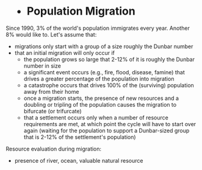 #  • Population Migration

Since 1990, 3% of the world's population immigrates every year. Another
8% would like to. Let's assume that:

* migrations only start with a group of a size roughly the Dunbar number
* that an initial migration will only occur if
  * the population grows so large that 2-12% of it is roughly the Dunbar number in
    size
  * a significant event occurs (e.g., fire, flood, disease, famine) that drives a
    greater percentage of the population into migration
  * a catastrophe occurs that drives 100% of the (surviving) population away from
    their home
  * once a migration starts, the presence of new resources and a doubling or
    tripling of the population causes the migration to bifurcate (or trifurcate)
  * that a settlement occurs only when a number of resource requirements are met,
    at which point the cycle will have to start over again (waiting for the population to support a Dunbar-sized group that is 2-12% of the settlement's
    population)

Resource evaluation during migration:

* presence of river, ocean, valuable natural resource


